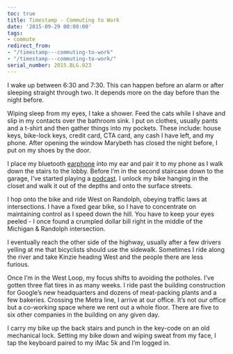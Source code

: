```yaml
---
toc: true
title: Timestamp - Commuting to Work
date: '2015-09-29 00:00:00'
tags:
- commute
redirect_from:
- "/timestamp---commuting-to-work"
- "/timestamp---commuting-to-work/"
serial_number: 2015.BLG.023
---
```

I wake up between 6:30 and 7:30. This can happen before an alarm or after sleeping straight through two. It depends more on the day before than the night before.

Wiping sleep from my eyes, I take a shower. Feed the cats while I shave and slip in my contacts over the bathroom sink. I put on clothes, usually pants and a t-shirt and then gather things into my pockets. These include: house keys, bike-lock keys, credit card, CTA card, any cash I have left, and my phone. After opening the window Marybeth has closed the night before, I put on my shoes by the door.

I place my bluetooth [earphone](http://www.amazon.com/gp/product/B0118Y730G) into my ear and pair it to my phone as I walk down the stairs to the lobby. Before I’m in the second staircase down to the garage, I’ve started playing a [podcast]( /lists/podcast). I unlock my bike hanging in the closet and walk it out of the depths and onto the surface streets.

I hop onto the bike and ride West on Randolph, obeying traffic laws at intersections. I have a fixed gear bike, so I have to concentrate on maintaining control as I speed down the hill. You have to keep your eyes peeled - I once found a crumpled dollar bill right in the middle of the Michigan & Randolph intersection.

I eventually reach the other side of the highway, usually after a few drivers yelling at me that bicyclists should use the sidewalk. Sometimes I ride along the river and take Kinzie heading West and the people there are less furious.

Once I’m in the West Loop, my focus shifts to avoiding the potholes. I’ve gotten three flat tires in as many weeks. I ride past the building construction for Google’s new headquarters and dozens of meat-packing plants and a few bakeries. Crossing the Metra line, I arrive at our office. It’s not _our_ office but a co-working space where we rent out a whole floor. There are five to six other companies in the building on any given day.

I carry my bike up the back stairs and punch in the key-code on an old mechanical lock. Setting my bike down and wiping sweat from my face, I tap the keyboard paired to my iMac 5k and I’m logged in.

